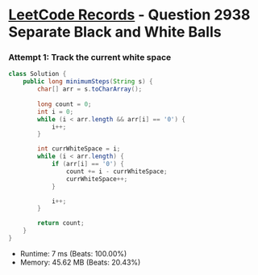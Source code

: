 # [LeetCode Records](../../README.md) - Question 2938 Separate Black and White Balls

### Attempt 1: Track the current white space
```java
class Solution {
    public long minimumSteps(String s) {
        char[] arr = s.toCharArray();
        
        long count = 0;
        int i = 0;
        while (i < arr.length && arr[i] == '0') {
            i++;
        }

        int currWhiteSpace = i;
        while (i < arr.length) {
            if (arr[i] == '0') {
                count += i - currWhiteSpace;
                currWhiteSpace++;
            }

            i++;
        }

        return count;
    }
}
```
- Runtime: 7 ms (Beats: 100.00%)
- Memory: 45.62 MB (Beats: 20.43%)

<br>
